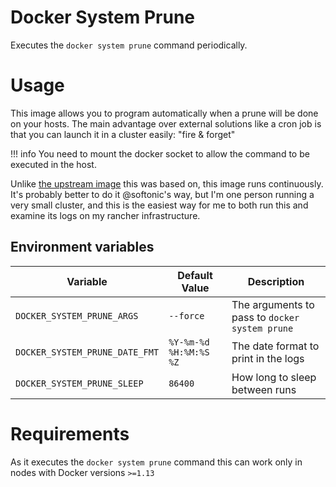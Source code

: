 # Docker System Prune

Executes the `docker system prune` command periodically.

# Usage

This image allows you to program automatically when a prune will be done on your hosts. The main advantage over external solutions like a cron job is that you can launch it in a cluster easily: "fire & forget"

!!! info
         You need to mount the docker socket to allow the command to be executed in the host.

Unlike [the upstream image](/softonic/docker-system-prune) this was based on, this image runs continuously. It's probably better to do it @softonic's way, but I'm one person running a very small cluster, and this is the easiest way for me to both run this and examine its logs on my rancher infrastructure.

## Environment variables

| Variable | Default Value | Description |
|----------|---------------|-------------|
| `DOCKER_SYSTEM_PRUNE_ARGS` | `--force` | The arguments to pass to `docker system prune` |
| `DOCKER_SYSTEM_PRUNE_DATE_FMT` | `%Y-%m-%d %H:%M:%S %Z` | The date format to print in the logs |
| `DOCKER_SYSTEM_PRUNE_SLEEP` | `86400` | How long to sleep between runs |

# Requirements

As it executes the `docker system prune` command this can work only in nodes with Docker versions `>=1.13`

